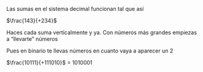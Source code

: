Las sumas en el sistema decimal funcionan tal que así

$\frac{143}{+234}$

Haces cada suma verticalmente y ya. Con números más grandes empiezas a “llevarte” números

Pues en binario te llevas números en cuanto vaya a aparecer un 2

$\frac{10111}{+111010}$ = 1010001